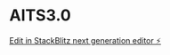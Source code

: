 # AITS3.0

[Edit in StackBlitz next generation editor ⚡️](https://stackblitz.com/~/github.com/Adityafromcu/AITS3.0)